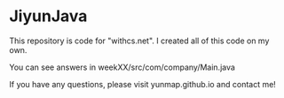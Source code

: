 # JiyunJava

This repository is code for "withcs.net".
I created all of this code on my own.

You can see answers in weekXX/src/com/company/Main.java

If you have any questions, please visit yunmap.github.io and contact me!

